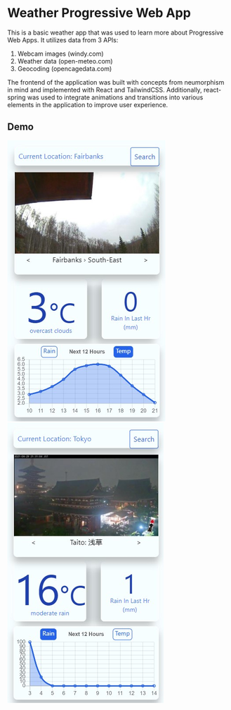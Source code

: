 # Weather Progressive Web App
This is a basic weather app that was used to learn more about Progressive Web Apps. It utilizes data from 3 APIs: 

1. Webcam images (windy.com)
2. Weather data (open-meteo.com)
3. Geocoding (opencagedata.com)

The frontend of the application was built with concepts from neumorphism in mind and implemented with React and TailwindCSS. Additionally, 
react-spring was used to integrate animations and transitions into various elements in the application to improve user experience. 

## Demo

![pwa1](https://github.com/hlee131/weather_pwa/blob/media/pwa_1.jpg?raw=true)
![pwa2](https://github.com/hlee131/weather_pwa/blob/media/pwa_2.jpg?raw=true)
